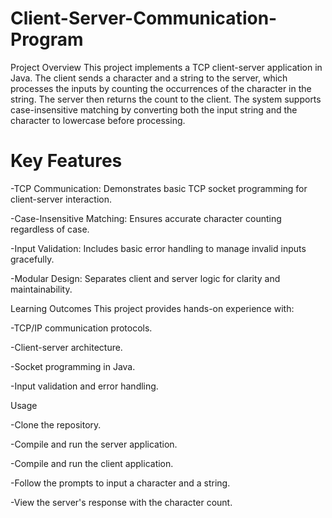 # Client-Server-Communication-Program

Project Overview
This project implements a TCP client-server application in Java. The client sends a character and a string to the server, which processes the inputs by counting the occurrences of the character in the string. The server then returns the count to the client. The system supports case-insensitive matching by converting both the input string and the character to lowercase before processing.

# Key Features

-TCP Communication: Demonstrates basic TCP socket programming for client-server interaction.

-Case-Insensitive Matching: Ensures accurate character counting regardless of case.

-Input Validation: Includes basic error handling to manage invalid inputs gracefully.

-Modular Design: Separates client and server logic for clarity and maintainability.

Learning Outcomes
This project provides hands-on experience with:

-TCP/IP communication protocols.

-Client-server architecture.

-Socket programming in Java.

-Input validation and error handling.

Usage

-Clone the repository.

-Compile and run the server application.

-Compile and run the client application.

-Follow the prompts to input a character and a string.

-View the server's response with the character count.

